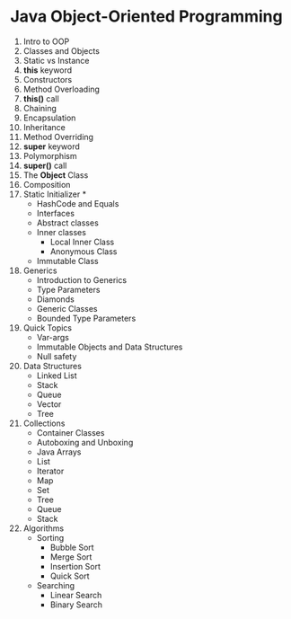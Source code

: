 # Java Object-Oriented Programming

1. Intro to OOP
2. Classes and Objects
3. Static vs Instance
4. **this** keyword
5. Constructors
6. Method Overloading
7. **this()** call
8. Chaining
9. Encapsulation
10. Inheritance
11. Method Overriding
12. **super** keyword
13. Polymorphism
14. **super()** call
15. The **Object** Class
16. Composition
17. Static Initializer
     * 
     * HashCode and Equals
     * Interfaces
     * Abstract classes
     * Inner classes
         * Local Inner Class
         * Anonymous Class
     * Immutable Class
18. Generics
     * Introduction to Generics
     * Type Parameters
     * Diamonds
     * Generic Classes
     * Bounded Type Parameters
19. Quick Topics
     * Var-args
     * Immutable Objects and Data Structures
     * Null safety
20. Data Structures
     * Linked List
     * Stack
     * Queue
     * Vector
     * Tree
21. Collections
     * Container Classes
     * Autoboxing and Unboxing
     * Java Arrays
     * List
     * Iterator
     * Map
     * Set
     * Tree
     * Queue
     * Stack
22. Algorithms
     * Sorting
         * Bubble Sort
         * Merge Sort
         * Insertion Sort
         * Quick Sort
     * Searching
         * Linear Search
         * Binary Search 
